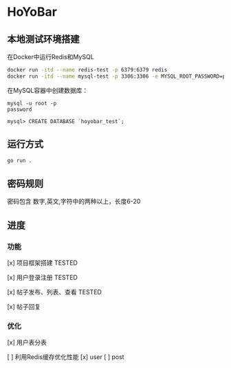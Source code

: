 # HoYoBar

## 本地测试环境搭建

在Docker中运行Redis和MySQL

```bash
docker run -itd --name redis-test -p 6379:6379 redis
docker run -itd --name mysql-test -p 3306:3306 -e MYSQL_ROOT_PASSWORD=password mysql
```

在MySQL容器中创建数据库：

```
mysql -u root -p 
password

mysql> CREATE DATABASE `hoyobar_test`;
```

## 运行方式

```bash
go run .
```

## 密码规则

密码包含 数字,英文,字符中的两种以上，长度6-20

## 进度

### 功能

[x] 项目框架搭建 TESTED

[x] 用户登录注册 TESTED

[x] 帖子发布、列表、查看 TESTED

[x] 帖子回复

### 优化

[x] 用户表分表

[ ] 利用Redis缓存优化性能
    [x] user
    [ ] post
